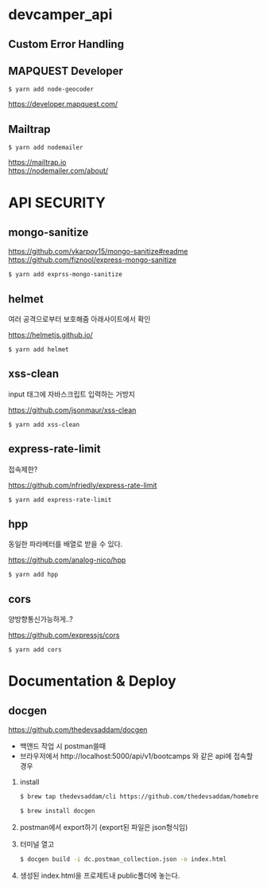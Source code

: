 # devcamper_api

## Custom Error Handling

## MAPQUEST Developer

```
$ yarn add node-geocoder
```

https://developer.mapquest.com/

## Mailtrap

```
$ yarn add nodemailer
```

https://mailtrap.io
<br>
https://nodemailer.com/about/

# API SECURITY

## mongo-sanitize

https://github.com/vkarpov15/mongo-sanitize#readme
<br>
https://github.com/fiznool/express-mongo-sanitize

```
$ yarn add exprss-mongo-sanitize
```

## helmet

여러 공격으로부터 보호해줌 아래사이트에서 확인

https://helmetjs.github.io/

```
$ yarn add helmet
```

## xss-clean

input 태그에 자바스크립트 입력하는 거방지

https://github.com/jsonmaur/xss-clean

```
$ yarn add xss-clean
```

## express-rate-limit

접속제한?

https://github.com/nfriedly/express-rate-limit

```
$ yarn add express-rate-limit
```

## hpp

동일한 파라메터를 배열로 받을 수 있다.

https://github.com/analog-nico/hpp

```
$ yarn add hpp
```

## cors

양방향통신가능하게..?

https://github.com/expressjs/cors

```
$ yarn add cors
```

# Documentation & Deploy

## docgen

https://github.com/thedevsaddam/docgen

- 백앤드 작업 시 postman쓸때
- 브라우저에서 http://localhost:5000/api/v1/bootcamps 와 같은 api에 접속할경우

1. install

   ```bash
   $ brew tap thedevsaddam/cli https://github.com/thedevsaddam/homebrew-cli.git

   $ brew install docgen
   ```

2. postman에서 export하기 (export된 파일은 json형식임)
3. 터미널 열고
   ```bash
   $ docgen build -i dc.postman_collection.json -o index.html
   ```
4. 생성된 index.html을 프로제트내 public폴더에 놓는다.
